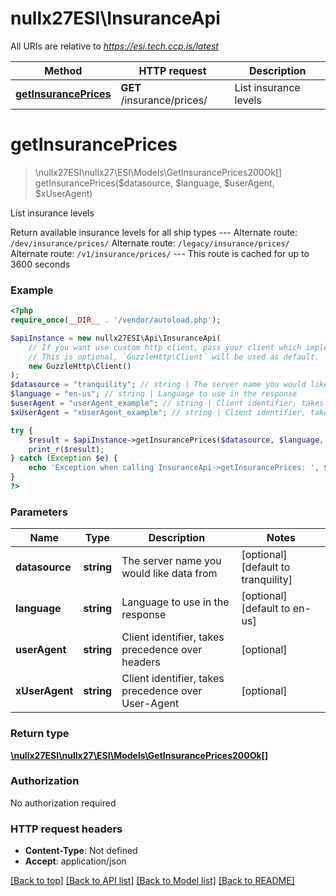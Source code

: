 # nullx27ESI\InsuranceApi

All URIs are relative to *https://esi.tech.ccp.is/latest*

Method | HTTP request | Description
------------- | ------------- | -------------
[**getInsurancePrices**](InsuranceApi.md#getInsurancePrices) | **GET** /insurance/prices/ | List insurance levels


# **getInsurancePrices**
> \nullx27ESI\nullx27\ESI\Models\GetInsurancePrices200Ok[] getInsurancePrices($datasource, $language, $userAgent, $xUserAgent)

List insurance levels

Return available insurance levels for all ship types  --- Alternate route: `/dev/insurance/prices/`  Alternate route: `/legacy/insurance/prices/`  Alternate route: `/v1/insurance/prices/`  --- This route is cached for up to 3600 seconds

### Example
```php
<?php
require_once(__DIR__ . '/vendor/autoload.php');

$apiInstance = new nullx27ESI\Api\InsuranceApi(
    // If you want use custom http client, pass your client which implements `GuzzleHttp\ClientInterface`.
    // This is optional, `GuzzleHttp\Client` will be used as default.
    new GuzzleHttp\Client()
);
$datasource = "tranquility"; // string | The server name you would like data from
$language = "en-us"; // string | Language to use in the response
$userAgent = "userAgent_example"; // string | Client identifier, takes precedence over headers
$xUserAgent = "xUserAgent_example"; // string | Client identifier, takes precedence over User-Agent

try {
    $result = $apiInstance->getInsurancePrices($datasource, $language, $userAgent, $xUserAgent);
    print_r($result);
} catch (Exception $e) {
    echo 'Exception when calling InsuranceApi->getInsurancePrices: ', $e->getMessage(), PHP_EOL;
}
?>
```

### Parameters

Name | Type | Description  | Notes
------------- | ------------- | ------------- | -------------
 **datasource** | **string**| The server name you would like data from | [optional] [default to tranquility]
 **language** | **string**| Language to use in the response | [optional] [default to en-us]
 **userAgent** | **string**| Client identifier, takes precedence over headers | [optional]
 **xUserAgent** | **string**| Client identifier, takes precedence over User-Agent | [optional]

### Return type

[**\nullx27ESI\nullx27\ESI\Models\GetInsurancePrices200Ok[]**](../Model/GetInsurancePrices200Ok.md)

### Authorization

No authorization required

### HTTP request headers

 - **Content-Type**: Not defined
 - **Accept**: application/json

[[Back to top]](#) [[Back to API list]](../../README.md#documentation-for-api-endpoints) [[Back to Model list]](../../README.md#documentation-for-models) [[Back to README]](../../README.md)

